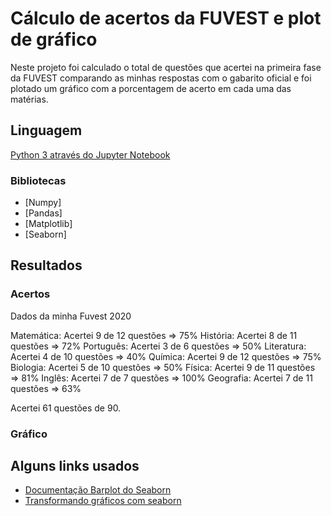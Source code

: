 # Cálculo de acertos da FUVEST e plot de gráfico

Neste projeto foi calculado o total de questões que acertei na primeira fase da FUVEST comparando as minhas respostas com o gabarito oficial e foi plotado um gráfico com a porcentagem de acerto em cada uma das matérias.

## Linguagem

[Python 3 através do Jupyter Notebook](https://jupyter.org/)

### Bibliotecas

- [Numpy]
- [Pandas]
- [Matplotlib]
- [Seaborn]

## Resultados

### Acertos

Dados da minha Fuvest 2020

Matemática: Acertei 9 de 12 questões => 75%
História: Acertei 8 de 11 questões => 72%
Português: Acertei 3 de 6 questões => 50%
Literatura: Acertei 4 de 10 questões => 40%
Química: Acertei 9 de 12 questões => 75%
Biologia: Acertei 5 de 10 questões => 50%
Física: Acertei 9 de 11 questões => 81%
Inglês: Acertei 7 de 7 questões => 100%
Geografia: Acertei 7 de 11 questões => 63%

Acertei 61 questões de 90.

### Gráfico



## Alguns links usados

- [Documentação Barplot do Seaborn](https://seaborn.pydata.org/generated/seaborn.barplot.html)
- [Transformando gráficos com seaborn](https://medium.com/@dey.mallika/transform-your-graphs-with-seaborn-ea4fa8e606a6)